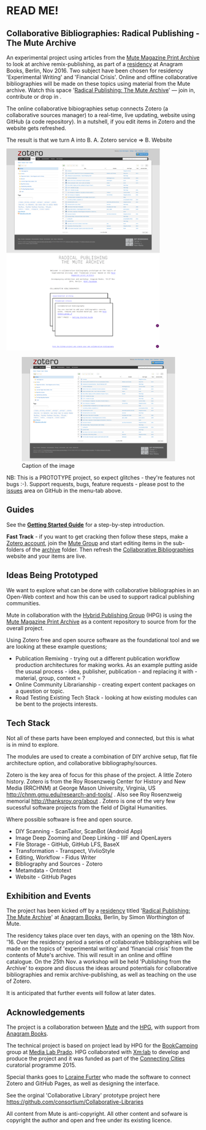 # READ ME!

## Collaborative Bibliographies: Radical Publishing - The Mute Archive
An experimental project using articles from the [Mute Magazine Print Archive](http://www.metamute.org/editorial/books/mute-magazine-print-archive) to look at archive remix-publishing, as part of a [residency](https://www.facebook.com/events/187497858364325/) at Anagram Books, Berlin, Nov 2016. Two subject have been chosen for residency 'Experimental Writing' and 'Financial Crisis'. Online and offline collaborative bibliographies will be made on these topics using material from the Mute archive. Watch this space '[Radical Publishing: The Mute Archive](https://mute-publishing.github.io/archive/)' — join in, contribute or drop in .

The online collaborative bibiographies setup connects Zotero (a collaborative sources manager) to a real-time, live updating, website using GitHub (a code repository). In a nutshell, if you edit items in Zotero and the website gets refreshed.

The result is that we turn A into B. A. Zotero service => B. Website

<img src="screencapture-zotero-org-groups-mute-items-1478255002396.png" alt="Zotero service" width="400">
<img src="screencapture-mute-publishing-github-io-archive-1478255073392.png" alt="Coll Bib" width="400">

<figure>
                    <img src="screencapture-zotero-org-groups-mute-items-1478255002396.png" alt="hpc-logo"  width="400"/>
                    <figcaption>Caption of the image</figcaption>
                </figure>

NB: This is a PROTOTYPE project, so expect glitches - they're features not bugs :-). Support requests, bugs, feature requests - please post to the [issues](https://github.com/Mute-Publishing/archive/issues) area on GitHub in the menu-tab above.

## Guides

See the **[Getting Started Guide](https://github.com/Mute-Publishing/archive/blob/gh-pages/getting-started-guide.md)** for a step-by-step introduction.

**Fast Track** - if you want to get cracking then follow these steps, make a [Zotero account](https://www.zotero.org/user/register/), join the [Mute Group](https://www.zotero.org/groups/mute) and start editing items in the sub-folders of the [archive](https://www.zotero.org/groups/mute/items/collectionKey/93KX44QJ) folder. Then refresh the [Collaborative Bibliographies](https://mute-publishing.github.io/archive/) website and your items are live.

## Ideas Being Prototyped

We want to explore what can be done with collaborative bibliographies in an Open-Web context and how this can be used to support radical publishing communities.

Mute in collaboration with the [Hybrid Publishing Group](https://hpg.io) (HPG) is using the [Mute Magazine Print Archive](http://www.metamute.org/editorial/books/mute-magazine-print-archive) as a content repository to source from for the overall project.

Using Zotero free and open source software as the foundational tool and we are looking at these example questions;

+ Publication Remixing - trying out a different publication workflow production architectures for making works. As an example putting aside the ususal process - idea, publisher, publication - and replacing it with - material, group, context = ?
+ Online Community Librarianship - creating expert content packages on a question or topic.
+ Road Testing Existing Tech Stack - looking at how existing modules can be bent to the projects interests.

## Tech Stack
Not all of these parts have been employed and connected, but this is what is in mind to explore.

The modules are used to create a combination of DIY archive setup, flat file architecture option, and collaborative bibliography/sources.

Zotero is the key area of focus for this phase of the project. A little Zotero history. Zotero is from the Roy Rosenzweig Center for History and New Media (RRCHNM) at George Mason University, Virginia, US http://chnm.gmu.edu/research-and-tools/ . Also see Roy Rosenzweig memorial http://thanksroy.org/about . Zotero is one of the very few sucessful software projects from the field of Digital Humanities.

Where possible software is free and open source.

+ DIY Scanning - ScanTailor, ScanBot (Android App)
+ Image Deep Zooming and Deep Linking - IIIF and OpenLayers
+ File Storage - GitHub, GitHub LFS, BaseX
+ Transformation - Transpect, VivlioStyle
+ Editing, Workflow - Fidus Writer
+ Bibliography and Sources - Zotero
+ Metamdata - Ontotext
+ Website - GitHub Pages

## Exhibition and Events
The project has been kicked off by a [residency](https://www.facebook.com/events/187497858364325/) titled '[Radical Publishing: The Mute Archive](https://mute-publishing.github.io/archive/)' at [Anagram Books](http://www.anagrambooks.com/), Berlin, by Simon Worthington of Mute.

The residency takes place over ten days, with an opening on the 18th Nov. '16. Over the residency period a series of collaborative bibliographies will be made on the topics of 'experimental writing' and 'financial crisis' from the contents of Mute's archive. This will result in an online and offline catalogue. On the 25th Nov. a workshop will be held 'Publishing from the Archive' to expore and discuss the ideas around potentials for collaborative bibliographies and remix archive-publishing, as well as teaching on the use of Zotero.

It is anticipated that further events will follow at later dates.

## Acknowledgements
The project is a collaboration between [Mute](http://www.metamute.org/) and the [HPG](https://hpg.io), with support from [Anagram Books](http://www.anagrambooks.com/).

The technical project is based on project lead by HPG for the [BookCamping](http://bookcamping.cc/) group at [Media Lab Prado](http://medialab-prado.es/). HPG collaborated with [Xm:lab](http://www.xmlab.org/news/) to develop and produce the project and it was funded as part of the [Connecting Cities](http://connectingcities.net/) curatorial programme 2015.

Special thanks goes to [Loraine Furter](http://lorainefurter.net/) who made the software to connect Zotero and GitHub Pages, as well as designing the interface.

See the orginal 'Collaborative Library' prototype project here https://github.com/consortium/Collaborative-Libraries

All content from Mute is anti-copyright. All other content and sofware is copyright the author and open and free under its existing licence.
